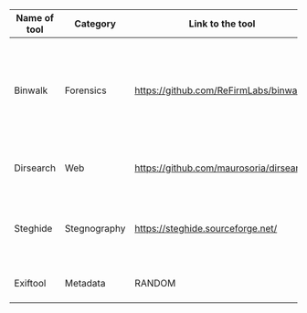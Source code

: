 |Name of tool | Category| Link to the tool | Short Discription |
|  ----   |---- |----      |----       |
| Binwalk | Forensics |https://github.com/ReFirmLabs/binwalk|  Tool for searching a given binary image for embedded files and executable code. |
| Dirsearch | Web | https://github.com/maurosoria/dirsearch | Tool for scanning a website path. |
| Steghide | Stegnography | https://steghide.sourceforge.net/ | Tool for finding hidden messages in a image file. | 
| Exiftool | Metadata | RANDOM | Tool for finding meta data. |
